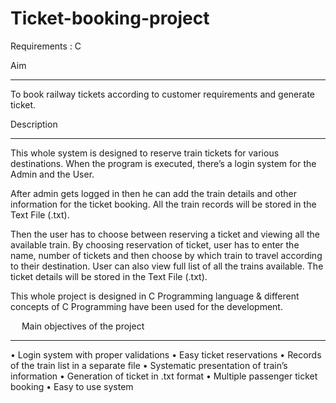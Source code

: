 # Ticket-booking-project

Requirements : C 



Aim
***
To book railway tickets according to customer requirements and generate ticket.

Description
*********** 
This whole system is designed to reserve train tickets for various destinations. When the program is executed, there’s a login system for the Admin and the User. 

After admin gets logged in then he can add the train details and other information for the ticket booking. All the train records will be stored in the Text File (.txt).

Then the user has to choose between reserving a ticket and viewing all the available train. By choosing reservation of ticket, user has to enter the name, number of tickets and then choose by which train to travel according to their destination. User can also view full list of all the trains available. The ticket details will be stored in the Text File (.txt).

This whole project is designed in C Programming language & different concepts of C Programming have been used for the development.

 
Main objectives of the project
******************************

•	Login system with proper validations
•	Easy ticket reservations
•	Records of the train list in a separate file
•	Systematic presentation of train’s information 
•	Generation of ticket in .txt format
•	Multiple passenger ticket booking
•	Easy to use system
